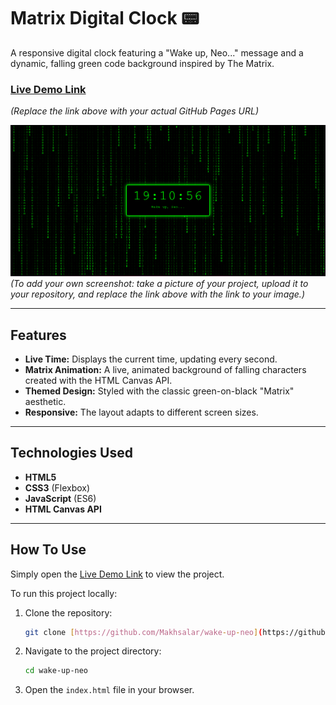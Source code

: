 # Matrix Digital Clock 📟

A responsive digital clock featuring a "Wake up, Neo..." message and a dynamic, falling green code background inspired by The Matrix.

### [Live Demo Link](https://github.com/Makhsalar/wake-up-neo)

*(Replace the link above with your actual GitHub Pages URL)*

![Matrix Clock Screenshot](https://github.com/Makhsalar/wake-up-neo/blob/main/matrix.png)
*(To add your own screenshot: take a picture of your project, upload it to your repository, and replace the link above with the link to your image.)*

---
## Features

* **Live Time:** Displays the current time, updating every second.
* **Matrix Animation:** A live, animated background of falling characters created with the HTML Canvas API.
* **Themed Design:** Styled with the classic green-on-black "Matrix" aesthetic.
* **Responsive:** The layout adapts to different screen sizes.

---
## Technologies Used

* **HTML5**
* **CSS3** (Flexbox)
* **JavaScript** (ES6)
* **HTML Canvas API**

---
## How To Use

Simply open the [Live Demo Link](https://github.com/Makhsalar/wake-up-neo) to view the project.

To run this project locally:
1.  Clone the repository:
    ```sh
    git clone [https://github.com/Makhsalar/wake-up-neo](https://github.com/Makhsalar/wake-up-neo)
    ```
2.  Navigate to the project directory:
    ```sh
    cd wake-up-neo
    ```
3.  Open the `index.html` file in your browser.